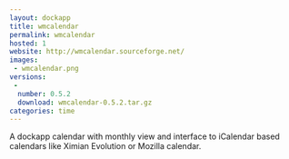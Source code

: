 ```yaml
---
layout: dockapp
title: wmcalendar
permalink: wmcalendar
hosted: 1
website: http://wmcalendar.sourceforge.net/
images:
 - wmcalendar.png
versions:
 -
  number: 0.5.2
  download: wmcalendar-0.5.2.tar.gz
categories: time
---
```

A dockapp calendar with monthly view and interface to iCalendar based calendars like Ximian Evolution or Mozilla calendar.
